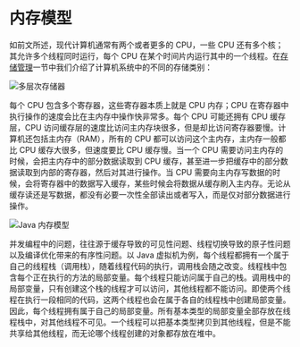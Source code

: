 # 内存模型

如前文所述，现代计算机通常有两个或者更多的 CPU，一些 CPU 还有多个核；其允许多个线程同时运行，每个 CPU 在某个时间片内运行其中的一个线程。在[存储管理](https://parg.co/Z47)一节中我们介绍了计算机系统中的不同的存储类别：

![多层次存储器](https://i.postimg.cc/rFW51qg9/image.png)

每个 CPU 包含多个寄存器，这些寄存器本质上就是 CPU 内存；CPU 在寄存器中执行操作的速度会比在主内存中操作快非常多。每个 CPU 可能还拥有 CPU 缓存层，CPU 访问缓存层的速度比访问主内存块很多，但是却比访问寄存器要慢。计算机还包括主内存（RAM），所有的 CPU 都可以访问这个主内存，主内存一般都比 CPU 缓存大很多，但速度要比 CPU 缓存慢。当一个 CPU 需要访问主内存的时候，会把主内存中的部分数据读取到 CPU 缓存，甚至进一步把缓存中的部分数据读取到内部的寄存器，然后对其进行操作。当 CPU 需要向主内存写数据的时候，会将寄存器中的数据写入缓存，某些时候会将数据从缓存刷入主内存。无论从缓存读还是写数据，都没有必要一次性全部读出或者写入，而是仅对部分数据进行操作。

![Java 内存模型](https://i.postimg.cc/gjsm3wvg/image.png)

并发编程中的问题，往往源于缓存导致的可见性问题、线程切换导致的原子性问题以及编译优化带来的有序性问题。以 Java 虚拟机为例，每个线程都拥有一个属于自己的线程栈（调用栈），随着线程代码的执行，调用栈会随之改变。线程栈中包含每个正在执行的方法的局部变量。每个线程只能访问属于自己的栈。调用栈中的局部变量，只有创建这个栈的线程才可以访问，其他线程都不能访问。即使两个线程在执行一段相同的代码，这两个线程也会在属于各自的线程栈中创建局部变量。因此，每个线程拥有属于自己的局部变量。所有基本类型的局部变量全部存放在线程栈中，对其他线程不可见。一个线程可以把基本类型拷贝到其他线程，但是不能共享给其他线程，而无论哪个线程创建的对象都存放在堆中。
